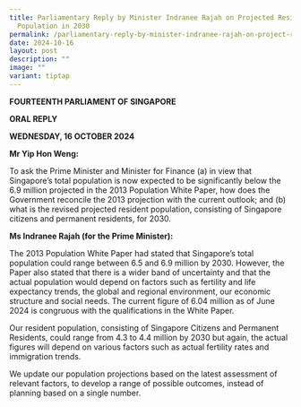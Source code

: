 ```yaml
---
title: Parliamentary Reply by Minister Indranee Rajah on Projected Resident
  Population in 2030
permalink: /parliamentary-reply-by-minister-indranee-rajah-on-project-resident-population-in-2030/
date: 2024-10-16
layout: post
description: ""
image: ""
variant: tiptap
---
```

<p><strong>FOURTEENTH PARLIAMENT OF SINGAPORE</strong>
</p>
<p><strong>ORAL REPLY</strong>&nbsp;</p>
<p><strong>WEDNESDAY, 16 OCTOBER 2024</strong>
</p>
<p></p>
<p><strong>Mr Yip Hon Weng:</strong>
</p>
<p>To ask the Prime Minister and Minister for Finance (a) in view that Singapore’s
total population is now expected to be significantly below the 6.9 million
projected in the 2013 Population White Paper, how does the Government reconcile
the 2013 projection with the current outlook; and (b) what is the revised
projected resident population, consisting of Singapore citizens and permanent
residents, for 2030.</p>
<p><strong>Ms Indranee Rajah (for the Prime Minister):</strong>
</p>
<p>The 2013 Population White Paper had stated that Singapore’s total population
could range between 6.5 and 6.9 million by 2030. However, the Paper also
stated that there is a wider band of uncertainty and that the actual population
would depend on factors such as fertility and life expectancy trends, the
global and regional environment, our economic structure and social needs.
The current figure of 6.04 million as of June 2024 is congruous with the
qualifications in the White Paper.</p>
<p>Our resident population, consisting of Singapore Citizens and Permanent
Residents, could range from 4.3 to 4.4 million by 2030 but again, the actual
figures will depend on various factors such as actual fertility rates and
immigration trends.</p>
<p>We update our population projections based on the latest assessment of
relevant factors, to develop a range of possible outcomes, instead of planning
based on a single number.</p>
<p></p>